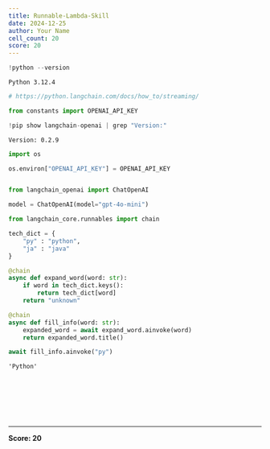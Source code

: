 ```yaml
---
title: Runnable-Lambda-Skill
date: 2024-12-25
author: Your Name
cell_count: 20
score: 20
---
```


```python
!python --version
```

    Python 3.12.4



```python
# https://python.langchain.com/docs/how_to/streaming/
```


```python
from constants import OPENAI_API_KEY
```


```python
!pip show langchain-openai | grep "Version:"
```

    Version: 0.2.9



```python
import os
```


```python
os.environ["OPENAI_API_KEY"] = OPENAI_API_KEY
```


```python

```


```python
from langchain_openai import ChatOpenAI

model = ChatOpenAI(model="gpt-4o-mini")
```


```python
from langchain_core.runnables import chain
```


```python
tech_dict = {
    "py" : "python",
    "ja" : "java"
}
```


```python
@chain
async def expand_word(word: str):
    if word in tech_dict.keys():
        return tech_dict[word]
    return "unknown"
```


```python
@chain
async def fill_info(word: str):
    expanded_word = await expand_word.ainvoke(word)
    return expanded_word.title()
```


```python
await fill_info.ainvoke("py")
```




    'Python'




```python

```


```python

```


```python

```


```python

```


```python

```


```python

```


```python

```


---
**Score: 20**